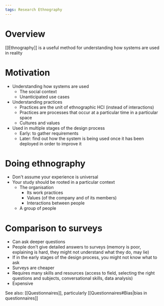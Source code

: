 ```yaml
---
tags: Research Ethnography 
---
```

# Overview
[[Ethnography]] is a useful method for understanding how systems are used in reality

# Motivation
- Understanding how systems are used
	- The social context
	- Unanticipated use cases
- Understanding practices
	- Practices are the unit of ethnographic HCI (instead of interactions)
	- Practices are processes that occur at a particular time in a particular space
	- Cultures and values
- Used in multiple stages of the design process
	- Early: to gather requirements
	- Later: find out how the system is being used once it has been deployed in order to improve it

# Doing ethnography
- Don't assume your experience is universal
- Your study should be rooted in a particular context
	- The organisation
		- Its work practices
		- Values (of the company and of its members)
		- Interactions between people
	- A group of people

# Comparison to surveys
<ul class="breakdown">
	<li class="pro">Can ask deeper questions</li>
	<li class="pro">People don't give detailed answers to surveys (memory is poor, explaining is hard, they might not understand what they do, may lie)</li>
	<li class="pro">If in the early stages of the design process, you might not know what to ask</li>
	<li class="con">Surveys are cheaper</li>
	<li class="con">Requires many skills and resources (access to field, selecting the right questions and subjects, conversational skills, data analysis)</li>
	<li class="con">Expensive</li>
</ul>

See also: [[Questionnaires]], particularly [[Questionnaires#Bias|bias in questionnaires]]
